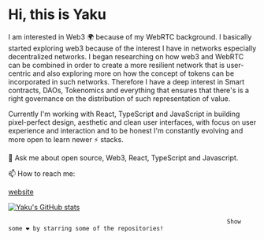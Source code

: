 # Hi, this is Yaku 

<!--
**Yakumwamba/Yakumwamba** is a ✨ _special_ ✨ repository because its `README.md` (this file) appears on your GitHub profile.

Here are some ideas to get you started:

- 🔭 I’m currently working on ...
- 🌱 I’m currently learning ...
- 👯 I’m looking to collaborate on ...
- 🤔 I’m looking for help with ...
- 💬 Ask me about ...
- 📫 How to reach me: ...
- 😄 Pronouns: ...
- ⚡ Fun fact: ...
-->
I am interested in Web3 🌍 because of my WebRTC background. I basically started exploring web3 because of the interest I have in networks especially decentralized networks. I began researching on how web3 and WebRTC can be combined in order to create a more resilient network that is user-centric and also exploring more on how the concept of tokens can be incorporated in such networks. Therefore I have a deep interest in Smart contracts, DAOs, Tokenomics and everything that ensures that there's is a right governance on the distribution of such representation of value.

Currently I'm working with React, TypeScript and JavaScript in building pixel-perfect design, aesthetic and clean user interfaces, with focus on user experience and interaction and to be honest I'm constantly evolving and more open to learn newer ⚡ stacks.

💬 Ask me about open source, Web3, React, TypeScript and Javascript.

📫 How to reach me:

   [website](https://yakuportfolio.vercel.app)

[![Yaku's GitHub stats](https://github-readme-stats.vercel.app/api?theme=radical&username=yakumwamba&count_private=true&show_icons=true&hide_title=true&include_all_commits=true)](https://github.com/anuraghazra/github-readme-stats)


                                                                  Show some ❤️ by starring some of the repositories!





